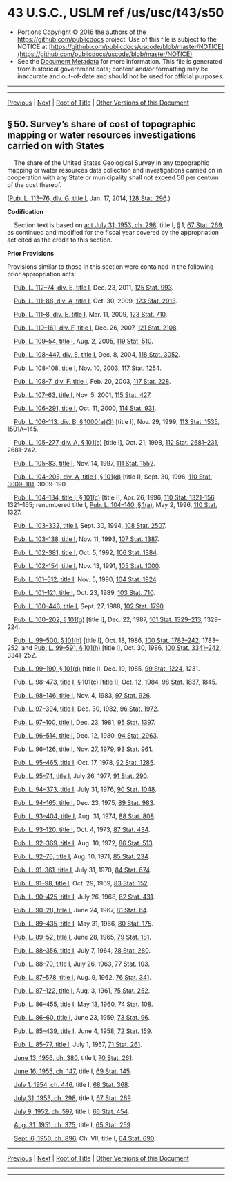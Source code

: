 ---
---

# 43 U.S.C., USLM ref /us/usc/t43/s50

* Portions Copyright © 2016 the authors of the https://github.com/publicdocs project.
  Use of this file is subject to the NOTICE at [https://github.com/publicdocs/uscode/blob/master/NOTICE](https://github.com/publicdocs/uscode/blob/master/NOTICE)
* See the [Document Metadata](././../../../..//README.md) for more information.
  This file is generated from historical government data; content and/or formatting may be inaccurate and out-of-date and should not be used for official purposes.

----------
----------

[Previous](./../../../..//us/usc/t43/ch2/m__us_usc_t43_s49.md) | [Next](./../../../..//us/usc/t43/ch2/m__us_usc_t43_s50–1.md) | [Root of Title](./../../../../) | [Other Versions of this Document](https://publicdocs.github.io/go/links?ns=uslm&ref=%2Fus%2Fusc%2Ft43%2Fs50)

## § 50. Survey’s share of cost of topographic mapping or water resources investigations carried on with States

    The share of the United States Geological Survey in any topographic mapping or water resources data collection and investigations carried on in cooperation with any State or municipality shall not exceed 50 per centum of the cost thereof.

([Pub. L. 113–76, div. G, title I][/us/pl/113/76], Jan. 17, 2014, [128 Stat. 296][/us/stat/128/296].)

 __Codification__ 

    Section text is based on [act July 31, 1953, ch. 298][/us/act/1953-07-31/ch298], title I, § 1, [67 Stat. 269][/us/stat/67/269], as continued and modified for the fiscal year covered by the appropriation act cited as the credit to this section.

 __Prior Provisions__ 

Provisions similar to those in this section were contained in the following prior appropriation acts:

    [Pub. L. 112–74, div. E, title I][/us/pl/112/74], Dec. 23, 2011, [125 Stat. 993][/us/stat/125/993].

    [Pub. L. 111–88, div. A, title I][/us/pl/111/88], Oct. 30, 2009, [123 Stat. 2913][/us/stat/123/2913].

    [Pub. L. 111–8, div. E, title I][/us/pl/111/8], Mar. 11, 2009, [123 Stat. 710][/us/stat/123/710].

    [Pub. L. 110–161, div. F, title I][/us/pl/110/161], Dec. 26, 2007, [121 Stat. 2108][/us/stat/121/2108].

    [Pub. L. 109–54, title I][/us/pl/109/54], Aug. 2, 2005, [119 Stat. 510][/us/stat/119/510].

    [Pub. L. 108–447, div. E, title I][/us/pl/108/447], Dec. 8, 2004, [118 Stat. 3052][/us/stat/118/3052].

    [Pub. L. 108–108, title I][/us/pl/108/108], Nov. 10, 2003, [117 Stat. 1254][/us/stat/117/1254].

    [Pub. L. 108–7, div. F, title I][/us/pl/108/7], Feb. 20, 2003, [117 Stat. 228][/us/stat/117/228].

    [Pub. L. 107–63, title I][/us/pl/107/63], Nov. 5, 2001, [115 Stat. 427][/us/stat/115/427].

    [Pub. L. 106–291, title I][/us/pl/106/291], Oct. 11, 2000, [114 Stat. 931][/us/stat/114/931].

    [Pub. L. 106–113, div. B, § 1000(a)(3)][/us/pl/106/113/s1000/a/3] \[title I\], Nov. 29, 1999, [113 Stat. 1535][/us/stat/113/1535], 1501A–145.

    [Pub. L. 105–277, div. A, § 101(e)][/us/pl/105/277/s101/e] \[title I\], Oct. 21, 1998, [112 Stat. 2681–231][/us/stat/112/2681-231], 2681–242.

    [Pub. L. 105–83, title I][/us/pl/105/83], Nov. 14, 1997, [111 Stat. 1552][/us/stat/111/1552].

    [Pub. L. 104–208, div. A, title I, § 101(d)][/us/pl/104/208/s101/d] \[title I\], Sept. 30, 1996, [110 Stat. 3009–181][/us/stat/110/3009-181], 3009–190.

    [Pub. L. 104–134, title I, § 101(c)][/us/pl/104/134/s101/c] \[title I\], Apr. 26, 1996, [110 Stat. 1321–156][/us/stat/110/1321-156], 1321–165; renumbered title I, [Pub. L. 104–140, § 1(a)][/us/pl/104/140/s1/a], May 2, 1996, [110 Stat. 1327][/us/stat/110/1327].

    [Pub. L. 103–332, title I][/us/pl/103/332], Sept. 30, 1994, [108 Stat. 2507][/us/stat/108/2507].

    [Pub. L. 103–138, title I][/us/pl/103/138], Nov. 11, 1993, [107 Stat. 1387][/us/stat/107/1387].

    [Pub. L. 102–381, title I][/us/pl/102/381], Oct. 5, 1992, [106 Stat. 1384][/us/stat/106/1384].

    [Pub. L. 102–154, title I][/us/pl/102/154], Nov. 13, 1991, [105 Stat. 1000][/us/stat/105/1000].

    [Pub. L. 101–512, title I][/us/pl/101/512], Nov. 5, 1990, [104 Stat. 1924][/us/stat/104/1924].

    [Pub. L. 101–121, title I][/us/pl/101/121], Oct. 23, 1989, [103 Stat. 710][/us/stat/103/710].

    [Pub. L. 100–446, title I][/us/pl/100/446], Sept. 27, 1988, [102 Stat. 1790][/us/stat/102/1790].

    [Pub. L. 100–202, § 101(g)][/us/pl/100/202/s101/g] \[title I\], Dec. 22, 1987, [101 Stat. 1329–213][/us/stat/101/1329-213], 1329–224.

    [Pub. L. 99–500, § 101(h)][/us/pl/99/500/s101/h] \[title I\], Oct. 18, 1986, [100 Stat. 1783–242][/us/stat/100/1783-242], 1783–252, and [Pub. L. 99–591, § 101(h)][/us/pl/99/591/s101/h] \[title I\], Oct. 30, 1986, [100 Stat. 3341–242][/us/stat/100/3341-242], 3341–252.

    [Pub. L. 99–190, § 101(d)][/us/pl/99/190/s101/d] \[title I\], Dec. 19, 1985, [99 Stat. 1224][/us/stat/99/1224], 1231.

    [Pub. L. 98–473, title I, § 101(c)][/us/pl/98/473/s101/c] \[title I\], Oct. 12, 1984, [98 Stat. 1837][/us/stat/98/1837], 1845.

    [Pub. L. 98–146, title I][/us/pl/98/146], Nov. 4, 1983, [97 Stat. 926][/us/stat/97/926].

    [Pub. L. 97–394, title I][/us/pl/97/394], Dec. 30, 1982, [96 Stat. 1972][/us/stat/96/1972].

    [Pub. L. 97–100, title I][/us/pl/97/100], Dec. 23, 1981, [95 Stat. 1397][/us/stat/95/1397].

    [Pub. L. 96–514, title I][/us/pl/96/514], Dec. 12, 1980, [94 Stat. 2963][/us/stat/94/2963].

    [Pub. L. 96–126, title I][/us/pl/96/126], Nov. 27, 1979, [93 Stat. 961][/us/stat/93/961].

    [Pub. L. 95–465, title I][/us/pl/95/465], Oct. 17, 1978, [92 Stat. 1285][/us/stat/92/1285].

    [Pub. L. 95–74, title I][/us/pl/95/74], July 26, 1977, [91 Stat. 290][/us/stat/91/290].

    [Pub. L. 94–373, title I][/us/pl/94/373], July 31, 1976, [90 Stat. 1048][/us/stat/90/1048].

    [Pub. L. 94–165, title I][/us/pl/94/165], Dec. 23, 1975, [89 Stat. 983][/us/stat/89/983].

    [Pub. L. 93–404, title I][/us/pl/93/404], Aug. 31, 1974, [88 Stat. 808][/us/stat/88/808].

    [Pub. L. 93–120, title I][/us/pl/93/120], Oct. 4, 1973, [87 Stat. 434][/us/stat/87/434].

    [Pub. L. 92–369, title I][/us/pl/92/369], Aug. 10, 1972, [86 Stat. 513][/us/stat/86/513].

    [Pub. L. 92–76, title I][/us/pl/92/76], Aug. 10, 1971, [85 Stat. 234][/us/stat/85/234].

    [Pub. L. 91–361, title I][/us/pl/91/361], July 31, 1970, [84 Stat. 674][/us/stat/84/674].

    [Pub. L. 91–98, title I][/us/pl/91/98], Oct. 29, 1969, [83 Stat. 152][/us/stat/83/152].

    [Pub. L. 90–425, title I][/us/pl/90/425], July 26, 1968, [82 Stat. 431][/us/stat/82/431].

    [Pub. L. 90–28, title I][/us/pl/90/28], June 24, 1967, [81 Stat. 64][/us/stat/81/64].

    [Pub. L. 89–435, title I][/us/pl/89/435], May 31, 1966, [80 Stat. 175][/us/stat/80/175].

    [Pub. L. 89–52, title I][/us/pl/89/52], June 28, 1965, [79 Stat. 181][/us/stat/79/181].

    [Pub. L. 88–356, title I][/us/pl/88/356], July 7, 1964, [78 Stat. 280][/us/stat/78/280].

    [Pub. L. 88–79, title I][/us/pl/88/79], July 26, 1963, [77 Stat. 103][/us/stat/77/103].

    [Pub. L. 87–578, title I][/us/pl/87/578], Aug. 9, 1962, [76 Stat. 341][/us/stat/76/341].

    [Pub. L. 87–122, title I][/us/pl/87/122], Aug. 3, 1961, [75 Stat. 252][/us/stat/75/252].

    [Pub. L. 86–455, title I][/us/pl/86/455], May 13, 1960, [74 Stat. 108][/us/stat/74/108].

    [Pub. L. 86–60, title I][/us/pl/86/60], June 23, 1959, [73 Stat. 96][/us/stat/73/96].

    [Pub. L. 85–439, title I][/us/pl/85/439], June 4, 1958, [72 Stat. 159][/us/stat/72/159].

    [Pub. L. 85–77, title I][/us/pl/85/77], July 1, 1957, [71 Stat. 261][/us/stat/71/261].

    [June 13, 1956, ch. 380][/us/act/1956-06-13/ch380], title I, [70 Stat. 261][/us/stat/70/261].

    [June 16, 1955, ch. 147][/us/act/1955-06-16/ch147], title I, [69 Stat. 145][/us/stat/69/145].

    [July 1, 1954, ch. 446][/us/act/1954-07-01/ch446], title I, [68 Stat. 368][/us/stat/68/368].

    [July 31, 1953, ch. 298][/us/act/1953-07-31/ch298], title I, [67 Stat. 269][/us/stat/67/269].

    [July 9, 1952, ch. 597][/us/act/1952-07-09/ch597], title I, [66 Stat. 454][/us/stat/66/454].

    [Aug. 31, 1951, ch. 375][/us/act/1951-08-31/ch375], title I, [65 Stat. 259][/us/stat/65/259].

    [Sept. 6, 1950, ch. 896][/us/act/1950-09-06/ch896], Ch. VII, title I, [64 Stat. 690][/us/stat/64/690].

----------

[Previous](./../../../..//us/usc/t43/ch2/m__us_usc_t43_s49.md) | [Next](./../../../..//us/usc/t43/ch2/m__us_usc_t43_s50–1.md) | [Root of Title](./../../../../) | [Other Versions of this Document](https://publicdocs.github.io/go/links?ns=uslm&ref=%2Fus%2Fusc%2Ft43%2Fs50)

----------
----------

[/us/pl/113/76]: https://publicdocs.github.io/go/links?ns=uslm&ref=%2Fus%2Fpl%2F113%2F76
[/us/stat/128/296]: https://publicdocs.github.io/go/links?ns=uslm&ref=%2Fus%2Fstat%2F128%2F296
[/us/act/1953-07-31/ch298]: https://publicdocs.github.io/go/links?ns=uslm&ref=%2Fus%2Fact%2F1953-07-31%2Fch298
[/us/stat/67/269]: https://publicdocs.github.io/go/links?ns=uslm&ref=%2Fus%2Fstat%2F67%2F269
[/us/pl/112/74]: https://publicdocs.github.io/go/links?ns=uslm&ref=%2Fus%2Fpl%2F112%2F74
[/us/stat/125/993]: https://publicdocs.github.io/go/links?ns=uslm&ref=%2Fus%2Fstat%2F125%2F993
[/us/pl/111/88]: https://publicdocs.github.io/go/links?ns=uslm&ref=%2Fus%2Fpl%2F111%2F88
[/us/stat/123/2913]: https://publicdocs.github.io/go/links?ns=uslm&ref=%2Fus%2Fstat%2F123%2F2913
[/us/pl/111/8]: https://publicdocs.github.io/go/links?ns=uslm&ref=%2Fus%2Fpl%2F111%2F8
[/us/stat/123/710]: https://publicdocs.github.io/go/links?ns=uslm&ref=%2Fus%2Fstat%2F123%2F710
[/us/pl/110/161]: https://publicdocs.github.io/go/links?ns=uslm&ref=%2Fus%2Fpl%2F110%2F161
[/us/stat/121/2108]: https://publicdocs.github.io/go/links?ns=uslm&ref=%2Fus%2Fstat%2F121%2F2108
[/us/pl/109/54]: https://publicdocs.github.io/go/links?ns=uslm&ref=%2Fus%2Fpl%2F109%2F54
[/us/stat/119/510]: https://publicdocs.github.io/go/links?ns=uslm&ref=%2Fus%2Fstat%2F119%2F510
[/us/pl/108/447]: https://publicdocs.github.io/go/links?ns=uslm&ref=%2Fus%2Fpl%2F108%2F447
[/us/stat/118/3052]: https://publicdocs.github.io/go/links?ns=uslm&ref=%2Fus%2Fstat%2F118%2F3052
[/us/pl/108/108]: https://publicdocs.github.io/go/links?ns=uslm&ref=%2Fus%2Fpl%2F108%2F108
[/us/stat/117/1254]: https://publicdocs.github.io/go/links?ns=uslm&ref=%2Fus%2Fstat%2F117%2F1254
[/us/pl/108/7]: https://publicdocs.github.io/go/links?ns=uslm&ref=%2Fus%2Fpl%2F108%2F7
[/us/stat/117/228]: https://publicdocs.github.io/go/links?ns=uslm&ref=%2Fus%2Fstat%2F117%2F228
[/us/pl/107/63]: https://publicdocs.github.io/go/links?ns=uslm&ref=%2Fus%2Fpl%2F107%2F63
[/us/stat/115/427]: https://publicdocs.github.io/go/links?ns=uslm&ref=%2Fus%2Fstat%2F115%2F427
[/us/pl/106/291]: https://publicdocs.github.io/go/links?ns=uslm&ref=%2Fus%2Fpl%2F106%2F291
[/us/stat/114/931]: https://publicdocs.github.io/go/links?ns=uslm&ref=%2Fus%2Fstat%2F114%2F931
[/us/pl/106/113/s1000/a/3]: https://publicdocs.github.io/go/links?ns=uslm&ref=%2Fus%2Fpl%2F106%2F113%2Fs1000%2Fa%2F3
[/us/stat/113/1535]: https://publicdocs.github.io/go/links?ns=uslm&ref=%2Fus%2Fstat%2F113%2F1535
[/us/pl/105/277/s101/e]: https://publicdocs.github.io/go/links?ns=uslm&ref=%2Fus%2Fpl%2F105%2F277%2Fs101%2Fe
[/us/stat/112/2681-231]: https://publicdocs.github.io/go/links?ns=uslm&ref=%2Fus%2Fstat%2F112%2F2681-231
[/us/pl/105/83]: https://publicdocs.github.io/go/links?ns=uslm&ref=%2Fus%2Fpl%2F105%2F83
[/us/stat/111/1552]: https://publicdocs.github.io/go/links?ns=uslm&ref=%2Fus%2Fstat%2F111%2F1552
[/us/pl/104/208/s101/d]: https://publicdocs.github.io/go/links?ns=uslm&ref=%2Fus%2Fpl%2F104%2F208%2Fs101%2Fd
[/us/stat/110/3009-181]: https://publicdocs.github.io/go/links?ns=uslm&ref=%2Fus%2Fstat%2F110%2F3009-181
[/us/pl/104/134/s101/c]: https://publicdocs.github.io/go/links?ns=uslm&ref=%2Fus%2Fpl%2F104%2F134%2Fs101%2Fc
[/us/stat/110/1321-156]: https://publicdocs.github.io/go/links?ns=uslm&ref=%2Fus%2Fstat%2F110%2F1321-156
[/us/pl/104/140/s1/a]: https://publicdocs.github.io/go/links?ns=uslm&ref=%2Fus%2Fpl%2F104%2F140%2Fs1%2Fa
[/us/stat/110/1327]: https://publicdocs.github.io/go/links?ns=uslm&ref=%2Fus%2Fstat%2F110%2F1327
[/us/pl/103/332]: https://publicdocs.github.io/go/links?ns=uslm&ref=%2Fus%2Fpl%2F103%2F332
[/us/stat/108/2507]: https://publicdocs.github.io/go/links?ns=uslm&ref=%2Fus%2Fstat%2F108%2F2507
[/us/pl/103/138]: https://publicdocs.github.io/go/links?ns=uslm&ref=%2Fus%2Fpl%2F103%2F138
[/us/stat/107/1387]: https://publicdocs.github.io/go/links?ns=uslm&ref=%2Fus%2Fstat%2F107%2F1387
[/us/pl/102/381]: https://publicdocs.github.io/go/links?ns=uslm&ref=%2Fus%2Fpl%2F102%2F381
[/us/stat/106/1384]: https://publicdocs.github.io/go/links?ns=uslm&ref=%2Fus%2Fstat%2F106%2F1384
[/us/pl/102/154]: https://publicdocs.github.io/go/links?ns=uslm&ref=%2Fus%2Fpl%2F102%2F154
[/us/stat/105/1000]: https://publicdocs.github.io/go/links?ns=uslm&ref=%2Fus%2Fstat%2F105%2F1000
[/us/pl/101/512]: https://publicdocs.github.io/go/links?ns=uslm&ref=%2Fus%2Fpl%2F101%2F512
[/us/stat/104/1924]: https://publicdocs.github.io/go/links?ns=uslm&ref=%2Fus%2Fstat%2F104%2F1924
[/us/pl/101/121]: https://publicdocs.github.io/go/links?ns=uslm&ref=%2Fus%2Fpl%2F101%2F121
[/us/stat/103/710]: https://publicdocs.github.io/go/links?ns=uslm&ref=%2Fus%2Fstat%2F103%2F710
[/us/pl/100/446]: https://publicdocs.github.io/go/links?ns=uslm&ref=%2Fus%2Fpl%2F100%2F446
[/us/stat/102/1790]: https://publicdocs.github.io/go/links?ns=uslm&ref=%2Fus%2Fstat%2F102%2F1790
[/us/pl/100/202/s101/g]: https://publicdocs.github.io/go/links?ns=uslm&ref=%2Fus%2Fpl%2F100%2F202%2Fs101%2Fg
[/us/stat/101/1329-213]: https://publicdocs.github.io/go/links?ns=uslm&ref=%2Fus%2Fstat%2F101%2F1329-213
[/us/pl/99/500/s101/h]: https://publicdocs.github.io/go/links?ns=uslm&ref=%2Fus%2Fpl%2F99%2F500%2Fs101%2Fh
[/us/stat/100/1783-242]: https://publicdocs.github.io/go/links?ns=uslm&ref=%2Fus%2Fstat%2F100%2F1783-242
[/us/pl/99/591/s101/h]: https://publicdocs.github.io/go/links?ns=uslm&ref=%2Fus%2Fpl%2F99%2F591%2Fs101%2Fh
[/us/stat/100/3341-242]: https://publicdocs.github.io/go/links?ns=uslm&ref=%2Fus%2Fstat%2F100%2F3341-242
[/us/pl/99/190/s101/d]: https://publicdocs.github.io/go/links?ns=uslm&ref=%2Fus%2Fpl%2F99%2F190%2Fs101%2Fd
[/us/stat/99/1224]: https://publicdocs.github.io/go/links?ns=uslm&ref=%2Fus%2Fstat%2F99%2F1224
[/us/pl/98/473/s101/c]: https://publicdocs.github.io/go/links?ns=uslm&ref=%2Fus%2Fpl%2F98%2F473%2Fs101%2Fc
[/us/stat/98/1837]: https://publicdocs.github.io/go/links?ns=uslm&ref=%2Fus%2Fstat%2F98%2F1837
[/us/pl/98/146]: https://publicdocs.github.io/go/links?ns=uslm&ref=%2Fus%2Fpl%2F98%2F146
[/us/stat/97/926]: https://publicdocs.github.io/go/links?ns=uslm&ref=%2Fus%2Fstat%2F97%2F926
[/us/pl/97/394]: https://publicdocs.github.io/go/links?ns=uslm&ref=%2Fus%2Fpl%2F97%2F394
[/us/stat/96/1972]: https://publicdocs.github.io/go/links?ns=uslm&ref=%2Fus%2Fstat%2F96%2F1972
[/us/pl/97/100]: https://publicdocs.github.io/go/links?ns=uslm&ref=%2Fus%2Fpl%2F97%2F100
[/us/stat/95/1397]: https://publicdocs.github.io/go/links?ns=uslm&ref=%2Fus%2Fstat%2F95%2F1397
[/us/pl/96/514]: https://publicdocs.github.io/go/links?ns=uslm&ref=%2Fus%2Fpl%2F96%2F514
[/us/stat/94/2963]: https://publicdocs.github.io/go/links?ns=uslm&ref=%2Fus%2Fstat%2F94%2F2963
[/us/pl/96/126]: https://publicdocs.github.io/go/links?ns=uslm&ref=%2Fus%2Fpl%2F96%2F126
[/us/stat/93/961]: https://publicdocs.github.io/go/links?ns=uslm&ref=%2Fus%2Fstat%2F93%2F961
[/us/pl/95/465]: https://publicdocs.github.io/go/links?ns=uslm&ref=%2Fus%2Fpl%2F95%2F465
[/us/stat/92/1285]: https://publicdocs.github.io/go/links?ns=uslm&ref=%2Fus%2Fstat%2F92%2F1285
[/us/pl/95/74]: https://publicdocs.github.io/go/links?ns=uslm&ref=%2Fus%2Fpl%2F95%2F74
[/us/stat/91/290]: https://publicdocs.github.io/go/links?ns=uslm&ref=%2Fus%2Fstat%2F91%2F290
[/us/pl/94/373]: https://publicdocs.github.io/go/links?ns=uslm&ref=%2Fus%2Fpl%2F94%2F373
[/us/stat/90/1048]: https://publicdocs.github.io/go/links?ns=uslm&ref=%2Fus%2Fstat%2F90%2F1048
[/us/pl/94/165]: https://publicdocs.github.io/go/links?ns=uslm&ref=%2Fus%2Fpl%2F94%2F165
[/us/stat/89/983]: https://publicdocs.github.io/go/links?ns=uslm&ref=%2Fus%2Fstat%2F89%2F983
[/us/pl/93/404]: https://publicdocs.github.io/go/links?ns=uslm&ref=%2Fus%2Fpl%2F93%2F404
[/us/stat/88/808]: https://publicdocs.github.io/go/links?ns=uslm&ref=%2Fus%2Fstat%2F88%2F808
[/us/pl/93/120]: https://publicdocs.github.io/go/links?ns=uslm&ref=%2Fus%2Fpl%2F93%2F120
[/us/stat/87/434]: https://publicdocs.github.io/go/links?ns=uslm&ref=%2Fus%2Fstat%2F87%2F434
[/us/pl/92/369]: https://publicdocs.github.io/go/links?ns=uslm&ref=%2Fus%2Fpl%2F92%2F369
[/us/stat/86/513]: https://publicdocs.github.io/go/links?ns=uslm&ref=%2Fus%2Fstat%2F86%2F513
[/us/pl/92/76]: https://publicdocs.github.io/go/links?ns=uslm&ref=%2Fus%2Fpl%2F92%2F76
[/us/stat/85/234]: https://publicdocs.github.io/go/links?ns=uslm&ref=%2Fus%2Fstat%2F85%2F234
[/us/pl/91/361]: https://publicdocs.github.io/go/links?ns=uslm&ref=%2Fus%2Fpl%2F91%2F361
[/us/stat/84/674]: https://publicdocs.github.io/go/links?ns=uslm&ref=%2Fus%2Fstat%2F84%2F674
[/us/pl/91/98]: https://publicdocs.github.io/go/links?ns=uslm&ref=%2Fus%2Fpl%2F91%2F98
[/us/stat/83/152]: https://publicdocs.github.io/go/links?ns=uslm&ref=%2Fus%2Fstat%2F83%2F152
[/us/pl/90/425]: https://publicdocs.github.io/go/links?ns=uslm&ref=%2Fus%2Fpl%2F90%2F425
[/us/stat/82/431]: https://publicdocs.github.io/go/links?ns=uslm&ref=%2Fus%2Fstat%2F82%2F431
[/us/pl/90/28]: https://publicdocs.github.io/go/links?ns=uslm&ref=%2Fus%2Fpl%2F90%2F28
[/us/stat/81/64]: https://publicdocs.github.io/go/links?ns=uslm&ref=%2Fus%2Fstat%2F81%2F64
[/us/pl/89/435]: https://publicdocs.github.io/go/links?ns=uslm&ref=%2Fus%2Fpl%2F89%2F435
[/us/stat/80/175]: https://publicdocs.github.io/go/links?ns=uslm&ref=%2Fus%2Fstat%2F80%2F175
[/us/pl/89/52]: https://publicdocs.github.io/go/links?ns=uslm&ref=%2Fus%2Fpl%2F89%2F52
[/us/stat/79/181]: https://publicdocs.github.io/go/links?ns=uslm&ref=%2Fus%2Fstat%2F79%2F181
[/us/pl/88/356]: https://publicdocs.github.io/go/links?ns=uslm&ref=%2Fus%2Fpl%2F88%2F356
[/us/stat/78/280]: https://publicdocs.github.io/go/links?ns=uslm&ref=%2Fus%2Fstat%2F78%2F280
[/us/pl/88/79]: https://publicdocs.github.io/go/links?ns=uslm&ref=%2Fus%2Fpl%2F88%2F79
[/us/stat/77/103]: https://publicdocs.github.io/go/links?ns=uslm&ref=%2Fus%2Fstat%2F77%2F103
[/us/pl/87/578]: https://publicdocs.github.io/go/links?ns=uslm&ref=%2Fus%2Fpl%2F87%2F578
[/us/stat/76/341]: https://publicdocs.github.io/go/links?ns=uslm&ref=%2Fus%2Fstat%2F76%2F341
[/us/pl/87/122]: https://publicdocs.github.io/go/links?ns=uslm&ref=%2Fus%2Fpl%2F87%2F122
[/us/stat/75/252]: https://publicdocs.github.io/go/links?ns=uslm&ref=%2Fus%2Fstat%2F75%2F252
[/us/pl/86/455]: https://publicdocs.github.io/go/links?ns=uslm&ref=%2Fus%2Fpl%2F86%2F455
[/us/stat/74/108]: https://publicdocs.github.io/go/links?ns=uslm&ref=%2Fus%2Fstat%2F74%2F108
[/us/pl/86/60]: https://publicdocs.github.io/go/links?ns=uslm&ref=%2Fus%2Fpl%2F86%2F60
[/us/stat/73/96]: https://publicdocs.github.io/go/links?ns=uslm&ref=%2Fus%2Fstat%2F73%2F96
[/us/pl/85/439]: https://publicdocs.github.io/go/links?ns=uslm&ref=%2Fus%2Fpl%2F85%2F439
[/us/stat/72/159]: https://publicdocs.github.io/go/links?ns=uslm&ref=%2Fus%2Fstat%2F72%2F159
[/us/pl/85/77]: https://publicdocs.github.io/go/links?ns=uslm&ref=%2Fus%2Fpl%2F85%2F77
[/us/stat/71/261]: https://publicdocs.github.io/go/links?ns=uslm&ref=%2Fus%2Fstat%2F71%2F261
[/us/act/1956-06-13/ch380]: https://publicdocs.github.io/go/links?ns=uslm&ref=%2Fus%2Fact%2F1956-06-13%2Fch380
[/us/stat/70/261]: https://publicdocs.github.io/go/links?ns=uslm&ref=%2Fus%2Fstat%2F70%2F261
[/us/act/1955-06-16/ch147]: https://publicdocs.github.io/go/links?ns=uslm&ref=%2Fus%2Fact%2F1955-06-16%2Fch147
[/us/stat/69/145]: https://publicdocs.github.io/go/links?ns=uslm&ref=%2Fus%2Fstat%2F69%2F145
[/us/act/1954-07-01/ch446]: https://publicdocs.github.io/go/links?ns=uslm&ref=%2Fus%2Fact%2F1954-07-01%2Fch446
[/us/stat/68/368]: https://publicdocs.github.io/go/links?ns=uslm&ref=%2Fus%2Fstat%2F68%2F368
[/us/act/1953-07-31/ch298]: https://publicdocs.github.io/go/links?ns=uslm&ref=%2Fus%2Fact%2F1953-07-31%2Fch298
[/us/stat/67/269]: https://publicdocs.github.io/go/links?ns=uslm&ref=%2Fus%2Fstat%2F67%2F269
[/us/act/1952-07-09/ch597]: https://publicdocs.github.io/go/links?ns=uslm&ref=%2Fus%2Fact%2F1952-07-09%2Fch597
[/us/stat/66/454]: https://publicdocs.github.io/go/links?ns=uslm&ref=%2Fus%2Fstat%2F66%2F454
[/us/act/1951-08-31/ch375]: https://publicdocs.github.io/go/links?ns=uslm&ref=%2Fus%2Fact%2F1951-08-31%2Fch375
[/us/stat/65/259]: https://publicdocs.github.io/go/links?ns=uslm&ref=%2Fus%2Fstat%2F65%2F259
[/us/act/1950-09-06/ch896]: https://publicdocs.github.io/go/links?ns=uslm&ref=%2Fus%2Fact%2F1950-09-06%2Fch896
[/us/stat/64/690]: https://publicdocs.github.io/go/links?ns=uslm&ref=%2Fus%2Fstat%2F64%2F690


